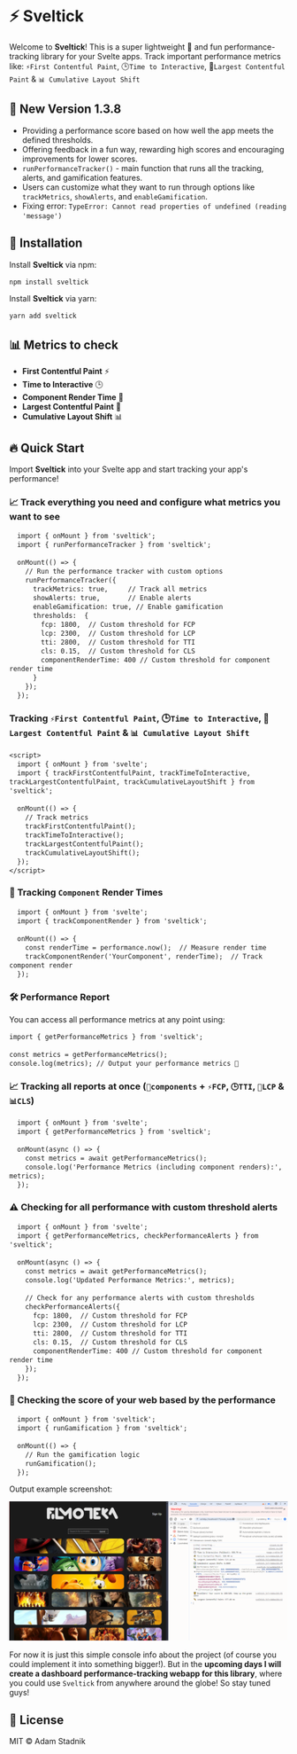 # ⚡️ Sveltick

Welcome to **Sveltick**! This is a super lightweight 🦋 and fun performance-tracking library for your Svelte apps. Track important performance metrics like: `⚡️First Contentful Paint`, 🕒`Time to Interactive`, 📏`Largest Contentful Paint` & `📊 Cumulative Layout Shift`

## 🚀 New Version 1.3.8

- Providing a performance score based on how well the app meets the defined thresholds.
- Offering feedback in a fun way, rewarding high scores and encouraging improvements for lower scores.
- `runPerformanceTracker()` - main function that runs all the tracking, alerts, and gamification features.
- Users can customize what they want to run through options like `trackMetrics`, `showAlerts`, and `enableGamification`.
- Fixing error: `TypeError: Cannot read properties of undefined (reading 'message')`

## 🚀 Installation

Install **Sveltick** via npm:

```bash
npm install sveltick
```

Install **Sveltick** via yarn:

```bash
yarn add sveltick
```

## 📊 Metrics to check

- **First Contentful Paint** ⚡️
- **Time to Interactive** 🕒
- **Component Render Time** 🔧
- **Largest Contentful Paint** 📏
- **Cumulative Layout Shift** 📊

## 🔥 Quick Start

Import **Sveltick** into your Svelte app and start tracking your app's performance!

### 📈 Track **everything** you need and configure what metrics you want to see

```svelte
  import { onMount } from 'sveltick';
  import { runPerformanceTracker } from 'sveltick';

  onMount(() => {
    // Run the performance tracker with custom options
    runPerformanceTracker({
      trackMetrics: true,     // Track all metrics
      showAlerts: true,       // Enable alerts
      enableGamification: true, // Enable gamification
      thresholds:  {
        fcp: 1800,  // Custom threshold for FCP
        lcp: 2300,  // Custom threshold for LCP
        tti: 2800,  // Custom threshold for TTI
        cls: 0.15,  // Custom threshold for CLS
        componentRenderTime: 400 // Custom threshold for component render time
      }
    });
  });
```

### Tracking `⚡️First Contentful Paint`, 🕒`Time to Interactive`, 📏`Largest Contentful Paint` & `📊 Cumulative Layout Shift`

```svelte
<script>
  import { onMount } from 'svelte';
  import { trackFirstContentfulPaint, trackTimeToInteractive, trackLargestContentfulPaint, trackCumulativeLayoutShift } from 'sveltick';

  onMount(() => {
    // Track metrics
    trackFirstContentfulPaint();
    trackTimeToInteractive();
    trackLargestContentfulPaint();
    trackCumulativeLayoutShift();
  });
</script>
```

### 🔧 Tracking `Component` Render Times

```svelte
  import { onMount } from 'svelte';
  import { trackComponentRender } from 'sveltick';

  onMount(() => {
    const renderTime = performance.now();  // Measure render time
    trackComponentRender('YourComponent', renderTime);  // Track component render
  });
```

### 🛠 Performance Report

You can access all performance metrics at any point using:

```svelte
import { getPerformanceMetrics } from 'sveltick';

const metrics = getPerformanceMetrics();
console.log(metrics); // Output your performance metrics 🧐
```

### 📈 Tracking **all reports** at once (`🔧components` + `⚡️FCP`, `🕒TTI`, `📏LCP` & `📊CLS`)

```svelte
  import { onMount } from 'svelte';
  import { getPerformanceMetrics } from 'sveltick';

  onMount(async () => {
    const metrics = await getPerformanceMetrics();
    console.log('Performance Metrics (including component renders):', metrics);
  });
```

### ⚠️ Checking for all performance with custom threshold alerts

```svelte
  import { onMount } from 'svelte';
  import { getPerformanceMetrics, checkPerformanceAlerts } from 'sveltick';

  onMount(async () => {
    const metrics = await getPerformanceMetrics();
    console.log('Updated Performance Metrics:', metrics);

    // Check for any performance alerts with custom thresholds
    checkPerformanceAlerts({
      fcp: 1800,  // Custom threshold for FCP
      lcp: 2300,  // Custom threshold for LCP
      tti: 2800,  // Custom threshold for TTI
      cls: 0.15,  // Custom threshold for CLS
      componentRenderTime: 400 // Custom threshold for component render time
    });
  });
```

### 🎯 Checking the score of your web based by the performance

```svelte
  import { onMount } from 'sveltick';
  import { runGamification } from 'sveltick';

  onMount(() => {
    // Run the gamification logic
    runGamification();
  });
```

Output example screenshot:

![Sveltick Example](./assets/screenshot_sveltick.png)

For now it is just this simple console info about the project (of course you could implement it into something bigger!). But in the **upcoming days I will create a dashboard performance-tracking webapp for this library**, where you could use `Sveltick` from anywhere around the globe! So stay tuned guys!

## 📜 License

MIT ©️ Adam Stadnik
